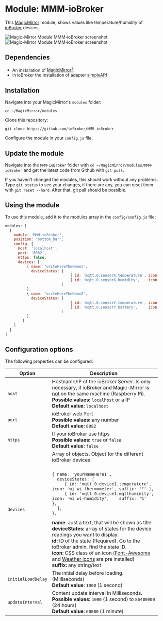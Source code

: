 # Module: MMM-ioBroker
This [MagicMirror](https://github.com/MichMich/MagicMirror) module, shows values like temperature/humidity of [ioBroker](http://ioBroker.net) devices.

![Magic-Mirror Module MMM-ioBroker screenshot](https://github.com/BenRoe/MMM-FHEM/raw/gh-pages/Screenshot1.png?raw=true)
![Magic-Mirror Module MMM-ioBroker screenshot](https://github.com/BenRoe/MMM-FHEM/raw/gh-pages/Screenshot2.png?raw=true)

## Dependencies
- An installation of [MagicMirror<sup>2</sup>](https://github.com/MichMich/MagicMirror)
- In ioBroker the installation of adapter [simpleAPI](https://github.com/ioBroker/ioBroker.simple-api)

## Installation

Navigate into your MagicMirror's `modules` folder:
```
cd ~/MagicMirror/modules
```

Clone this repository:
```
git clone https://github.com/ioBroker/MMM-ioBroker
```

Configure the module in your `config.js` file.

## Update the module

Navigate into the `MMM-ioBroker` folder with `cd ~/MagicMirror/modules/MMM-ioBroker` and get the latest code from Github with `git pull`.

If you haven't changed the modules, this should work without any problems. Type `git status` to see your changes, if there are any, you can reset them with `git reset --hard`. After that, git pull should be possible.

## Using the module

To use this module, add it to the modules array in the `config/config.js` file:
```javascript
modules: [
  {
    module: 'MMM-ioBroker',
    position: 'bottom_bar',
    config: {
      host: 'localhost',
      port: '8082',
      https: false,
      devices: [
          { name: 'writeHereTheName1',
            deviceStates: [
                              { id: 'mqtt.0.sensorX.temperature', icon: 'wi wi-thermometer', suffix: '&deg;' },
                              { id: 'mqtt.0.sensorX.humidity',    icon: 'wi wi-humidity',    suffix: '%' }
                          ]
          },
          { name: 'writeHereTheName2',
            deviceStates: [
                              { id: 'mqtt.0.sensorY.temperature', icon: 'wi wi-thermometer',  suffix: '&deg;' },
                              { id: 'mqtt.0.sensorY.battery',     icon: 'fa fa-battery-half', suffix: '' }
                          ]
          }
        ]
    }
  }
]
```

## Configuration options

The following properties can be configured:

<table  width="100%">
	<thead>
		<tr>
			<th>Option</th>
			<th width="100%">Description</th>
		</tr>
	</thead>
	<tbody>
		<tr>
			<td><code>host</code></td>
			<td>Hostname/IP of the ioBroker Server.
            Is only necessary, if ioBroker and Magic-Mirror is <u>not</u> on the same machine (Raspberry Pi).<br>
            <b>Possible values:</b> <code>localhost</code> or a IP<br>
			<b>Default value:</b> <code>localhost</code>
			</td>
		</tr>
		<tr>
			<td><code>port</code></td>
			<td>ioBroker web Port<br>
                <b>Possible values:</b> any number<br>
                <b>Default value:</b> <code>8082</code>
			</td>
		</tr>
        <tr>
			<td><code>https</code></td>
			<td>If your ioBroker use https<br>
                <b>Possible values:</b> <code>true</code> or <code>false</code><br>
                <b>Default value:</b> <code>false</code>
			</td>
		</tr>
        <tr>
			<td><code>devices</code></td>
			<td>Array of objects. Object for the different ioBroker devices.
<pre><code>
{ name: 'yourNameHere1',
  deviceStates: [
     { id: 'mqtt.0.device1.temperature',  icon: 'wi wi-thermometer', suffix: '&deg;' },
     { id: 'mqtt.0.device1.mqtthumidity', icon: 'wi wi-humidity',    suffix: '%'     },
  ],
},
</code></pre>
            <b>name</b>: Just a text, that will be shown as title.
            <br />
            <b>deviceStates</b>: array of states for the device readings you want to display.
            <br />
            <b>id:</b> ID of the state (Required). Go to the ioBroker admin, find the state ID.
            <br>
            <b>icon:</b> CSS class of an icon (<a href="http://fontawesome.io/icons/">Font-Awesome</a> and <a href="https://erikflowers.github.io/weather-icons/">Weather Icons</a> are pre installed)
            <br>
            <b>suffix:</b> any string/text
            </td>
		</tr>
        <tr>
			<td><code>initialLoadDelay</code></td>
			   <td>The initial delay before loading. (Milliseconds)<br>
               <b>Default value:</b> <code>1000</code> (1 second)
			</td>
        </tr>
        <tr>
			<td><code>updateInterval</code></td>
			<td>Content update interval in Milliseconds.<br>
               <b>Possible values:</b> <code>1000</code> (1 second) to <code>86400000</code> (24 hours)<br>
			   <b>Default value:</b> <code>60000</code> (1 minute)
			</td>
		</tr>
	</tbody>
</table>
